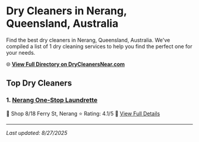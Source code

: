 # Dry Cleaners in Nerang, Queensland, Australia

Find the best dry cleaners in Nerang, Queensland, Australia. We've compiled a list of 1 dry cleaning services to help you find the perfect one for your needs.

🌐 **[View Full Directory on DryCleanersNear.com](https://drycleanersnear.com/city/Australia/Queensland/Nerang)**

## Top Dry Cleaners

### 1. [Nerang One-Stop Laundrette](https://drycleanersnear.com/dryCleaner/68aa737239cc7c0899005b31/nerang-one-stop-laundrette)
📍 Shop 8/18 Ferry St, Nerang
⭐ Rating: 4.1/5
🔗 [View Full Details](https://drycleanersnear.com/dryCleaner/68aa737239cc7c0899005b31/nerang-one-stop-laundrette)


---

*Last updated: 8/27/2025*
